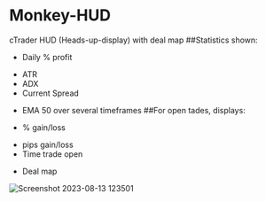 # Monkey-HUD
cTrader HUD (Heads-up-display) with deal map
##Statistics shown:
- Daily % profit
* ATR
* ADX
* Current Spread
+ EMA 50 over several timeframes
##For open tades, displays:
- % gain/loss
* pips gain/loss
* Time trade open
+ Deal map



![Screenshot 2023-08-13 123501](https://github.com/GravitySquid/Monkey-HUD/assets/5005335/9d1efcd3-68c0-48da-bc21-84d205cb3c70)
